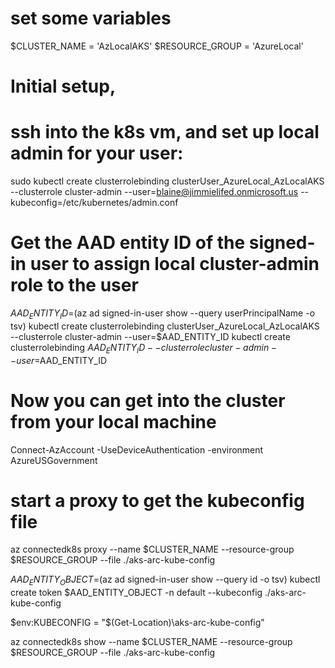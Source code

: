 # set some variables
$CLUSTER_NAME = 'AzLocalAKS'
$RESOURCE_GROUP = 'AzureLocal'


# Initial setup, 
# ssh into the k8s vm, and set up local admin for your user:
sudo kubectl create clusterrolebinding clusterUser_AzureLocal_AzLocalAKS --clusterrole cluster-admin --user=blaine@jimmielifed.onmicrosoft.us --kubeconfig=/etc/kubernetes/admin.conf

# Get the AAD entity ID of the signed-in user to assign local cluster-admin role to the user
$AAD_ENTITY_ID=$(az ad signed-in-user show --query userPrincipalName -o tsv)
kubectl create clusterrolebinding clusterUser_AzureLocal_AzLocalAKS --clusterrole cluster-admin --user=$AAD_ENTITY_ID
kubectl create clusterrolebinding $AAD_ENTITY_ID --clusterrole cluster-admin --user=$AAD_ENTITY_ID


# Now you can get into the cluster from your local machine

Connect-AzAccount -UseDeviceAuthentication -environment AzureUSGovernment

# start a proxy to get the kubeconfig file
az connectedk8s proxy --name $CLUSTER_NAME --resource-group $RESOURCE_GROUP --file ./aks-arc-kube-config

$AAD_ENTITY_OBJECT=$(az ad signed-in-user show --query id -o tsv)
kubectl create token $AAD_ENTITY_OBJECT -n default --kubeconfig ./aks-arc-kube-config

$env:KUBECONFIG = "$(Get-Location)\aks-arc-kube-config"

az connectedk8s show --name $CLUSTER_NAME --resource-group $RESOURCE_GROUP --file ./aks-arc-kube-config
